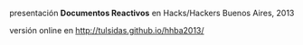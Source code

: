 presentación **Documentos Reactivos** en Hacks/Hackers Buenos Aires, 2013

versión online en http://tulsidas.github.io/hhba2013/
